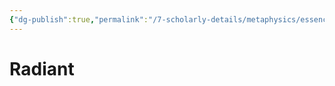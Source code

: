 ```yaml
---
{"dg-publish":true,"permalink":"/7-scholarly-details/metaphysics/essences/polarities/radiant/","noteIcon":""}
---
```


# Radiant
